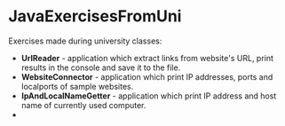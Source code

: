 # JavaExercisesFromUni
Exercises made during university classes:
- **UrlReader** - application which extract links from website's URL, print results in the console and save it to the file.
- **WebsiteConnector** - application which print IP addresses, ports and localports of sample websites.
- **IpAndLocalNameGetter** - application which print IP address and host name of currently used computer.
- 

